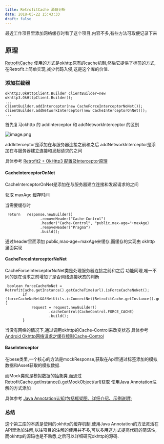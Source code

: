 ```yaml
---
title: RetrofitCache 源码分析
date: 2018-05-22 15:43:33
draft: false
---
```



最近工作项目里添加网络缓存时看了这个项目,内容不多,有些方法可取便记录下来

## 原理

[RetrofitCache](https://github.com/yale8848/RetrofitCache) 使用的方式是okhttp原有的cache机制,然后它提供了标签的方式,在Retrofit上简单实现,减少代码入侵,这是这个库的价值.

<!-- more -->

### 添加拦截器

```
okhttp3.OkHttpClient.Builder clientBuilder=new okhttp3.OkHttpClient.Builder();
...
clientBuilder.addInterceptor(new CacheForceInterceptorNoNet());
clientBuilder.addNetworkInterceptor(new CacheInterceptorOnNet());
...
```

首先复习okhttp 的 addInterceptor 和 addNetworkInterceptor 的区别

![image.png](https://upload-images.jianshu.io/upload_images/26893-40452c6192f5c0fa.png?imageMogr2/auto-orient/strip%7CimageView2/2/w/1240)



addInterceptor是添加在与服务器连接之前和之后
addNetworkInterceptor是添加在与服务器建立连接和发起请求的之间

具体参考 [Retrofit2 + OkHttp3 配置及Interceptor原理](http://www.idtkm.com/2017/10/26/Retrofit2%20&%20OkHttp3%20Interceptor/)

#### CacheInterceptorOnNet

CacheInterceptorOnNet是添加在与服务器建立连接和发起请求的之间

获取 maxAge 缓存时间

当需要缓存时

```
 return   response.newBuilder()
                .removeHeader("Cache-Control")
                .header("Cache-Control", "public,max-age="+maxAge)
                .removeHeader("Pragma")
                .build();
```

通过header里面添加 public,max-age=maxAge来缓存,而缓存的实现由 okhttp 里面实现


#### CacheForceInterceptorNoNet

CacheForceInterceptorNoNet类是处理服务器连接之前和之后
功能同理,唯一不同的是在请求之前增加了是否网络连接状态的判断

```
 boolean forceCacheNoNet =  RetrofitCache.getInstance().getCacheTime(url).isForceCacheNoNet();
        if (forceCacheNoNet&&!NetUtils.isConnectNet(RetrofitCache.getInstance().getContext())){
            request = request.newBuilder()
                    .cacheControl(CacheControl.FORCE_CACHE)
                    .build();
        }
```

当没有网络的情况下,通过调用okhttp的Cache-Control来改变状态
具体参考 [Android Okhttp网络请求之缓存控制Cache-Control](http://www.cnblogs.com/whoislcj/p/5537640.html)


#### BaseInterceptor

在bese类里,一个核心的方法是mockResponse,获取在Api里通过标签添加的模拟数据和Asset获取的模拟数据.

而Mock类就是模拟数据的抽象类,而通过RetrofitCache.getInstance().getMockObject(url)获取
使用Java Annotation注解的方式添加

具体参考 [Java Annotation认知(包括框架图、详细介绍、示例说明)](https://www.cnblogs.com/skywang12345/p/3344137.html)


### 总结

这个第三库的本质是使用的okhttp的缓存机制,使用Java Annotation的方法灵活在API里添加注解,以往项目的注解的使用并不多,可以多用这方式提高代码的简洁性,而okhttp的源码也是不熟悉,之后可以详细研究okhttp的源码.

